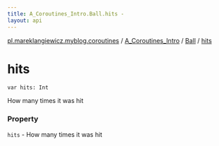 ```yaml
---
title: A_Coroutines_Intro.Ball.hits - 
layout: api
---
```


<div class='api-docs-breadcrumbs'><a href="../../index.html">pl.mareklangiewicz.myblog.coroutines</a> / <a href="../index.html">A_Coroutines_Intro</a> / <a href="index.html">Ball</a> / <a href=".">hits</a></div>

# hits

<div class="signature"><code><span class="keyword">var </span><span class="identifier">hits</span><span class="symbol">: </span><span class="identifier">Int</span></code></div>

How many times it was hit

### Property

<code>hits</code> - How many times it was hit